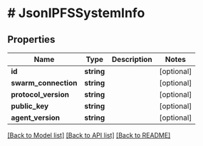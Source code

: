 # # JsonIPFSSystemInfo

## Properties

Name | Type | Description | Notes
------------ | ------------- | ------------- | -------------
**id** | **string** |  | [optional]
**swarm_connection** | **string** |  | [optional]
**protocol_version** | **string** |  | [optional]
**public_key** | **string** |  | [optional]
**agent_version** | **string** |  | [optional]

[[Back to Model list]](../../README.md#models) [[Back to API list]](../../README.md#endpoints) [[Back to README]](../../README.md)
